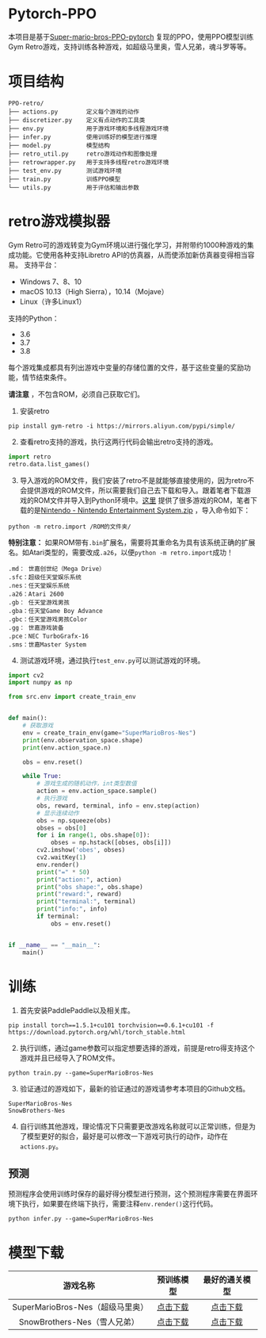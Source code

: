 # Pytorch-PPO
本项目是基于[Super-mario-bros-PPO-pytorch](https://github.com/uvipen/Super-mario-bros-PPO-pytorch) 复现的PPO，使用PPO模型训练Gym Retro游戏，支持训练各种游戏，如超级马里奥，雪人兄弟，魂斗罗等等。

# 项目结构
```shell script
PPO-retro/
├── actions.py        定义每个游戏的动作
├── discretizer.py    定义有点动作的工具类
├── env.py            用于游戏环境和多线程游戏环境
├── infer.py          使用训练好的模型进行推理
├── model.py          模型结构
├── retro_util.py     retro游戏动作和图像处理
├── retrowrapper.py   用于支持多线程retro游戏环境
├── test_env.py       测试游戏环境
├── train.py          训练PPO模型
└── utils.py          用于评估和输出参数
```

# retro游戏模拟器
Gym Retro可的游戏转变为Gym环境以进行强化学习，并附带约1000种游戏的集成功能。它使用各种支持Libretro API的仿真器，从而使添加新仿真器变得相当容易。
支持平台：
- Windows 7、8、10
- macOS 10.13（High Sierra），10.14（Mojave）
- Linux（许多Linux1）

支持的Python：
- 3.6
- 3.7
- 3.8

每个游戏集成都具有列出游戏中变量的存储位置的文件，基于这些变量的奖励功能，情节结束条件。

**请注意** ，不包含ROM，必须自己获取它们。

1. 安装retro
```shell
pip install gym-retro -i https://mirrors.aliyun.com/pypi/simple/
```

2. 查看retro支持的游戏，执行这两行代码会输出retro支持的游戏。
```python
import retro
retro.data.list_games()
```

3. 导入游戏的ROM文件，我们安装了retro不是就能够直接使用的，因为retro不会提供游戏的ROM文件，所以需要我们自己去下载和导入。跟着笔者下载游戏的ROM文件并导入到Python环境中。[这里](https://archive.org/download/No-Intro-Collection_2016-01-03_Fixed) 提供了很多游戏的ROM，笔者下载的是[Nintendo - Nintendo Entertainment System.zip](https://archive.org/download/No-Intro-Collection_2016-01-03_Fixed/Nintendo%20-%20Nintendo%20Entertainment%20System.zip) ，导入命令如下：
```shell script
python -m retro.import /ROM的文件夹/
```
**特别注意：** 如果ROM带有`.bin`扩展名，需要将其重命名为具有该系统正确的扩展名。如Atari类型的，需要改成`.a26`，以便`python -m retro.import`成功！
```shell script
.md： 世嘉创世纪（Mega Drive）
.sfc：超级任天堂娱乐系统
.nes：任天堂娱乐系统
.a26：Atari 2600
.gb： 任天堂游戏男孩
.gba：任天堂Game Boy Advance
.gbc：任天堂游戏男孩Color
.gg： 世嘉游戏装备
.pce：NEC TurboGrafx-16
.sms：世嘉Master System
```

4. 测试游戏环境，通过执行`test_env.py`可以测试游戏的环境。
```python
import cv2
import numpy as np

from src.env import create_train_env


def main():
    # 获取游戏
    env = create_train_env(game="SuperMarioBros-Nes")
    print(env.observation_space.shape)
    print(env.action_space.n)

    obs = env.reset()

    while True:
        # 游戏生成的随机动作，int类型数值
        action = env.action_space.sample()
        # 执行游戏
        obs, reward, terminal, info = env.step(action)
        # 显示连续动作
        obs = np.squeeze(obs)
        obses = obs[0]
        for i in range(1, obs.shape[0]):
            obses = np.hstack([obses, obs[i]])
        cv2.imshow('obes', obses)
        cv2.waitKey(1)
        env.render()
        print("=" * 50)
        print("action:", action)
        print("obs shape:", obs.shape)
        print("reward:", reward)
        print("terminal:", terminal)
        print("info:", info)
        if terminal:
            obs = env.reset()


if __name__ == "__main__":
    main()
```

# 训练

1. 首先安装PaddlePaddle以及相关库。
```shell
pip install torch==1.5.1+cu101 torchvision==0.6.1+cu101 -f https://download.pytorch.org/whl/torch_stable.html
```

2. 执行训练，通过game参数可以指定想要选择的游戏，前提是retro得支持这个游戏并且已经导入了ROM文件。
```shell
python train.py --game=SuperMarioBros-Nes
```

3. 验证通过的游戏如下，最新的验证通过的游戏请参考本项目的Github文档。
```shell script
SuperMarioBros-Nes
SnowBrothers-Nes
```

4. 自行训练其他游戏，理论情况下只需要更改游戏名称就可以正常训练，但是为了模型更好的拟合，最好是可以修改一下游戏可执行的动作，动作在`actions.py`。

## 预测
预测程序会使用训练时保存的最好得分模型进行预测，这个预测程序需要在界面环境下执行，如果要在终端下执行，需要注释`env.render()`这行代码。
```shell
python infer.py --game=SuperMarioBros-Nes
```

# 模型下载

| 游戏名称 | 预训练模型 | 最好的通关模型 |
| :---: | :---: | :---: |
| SuperMarioBros-Nes（超级马里奥） | [点击下载](https://resource.doiduoyi.com/#y384501) | [点击下载](https://resource.doiduoyi.com/#y384501) |
| SnowBrothers-Nes（雪人兄弟） | [点击下载](https://resource.doiduoyi.com/#y384501) | [点击下载](https://resource.doiduoyi.com/#y384501) |
